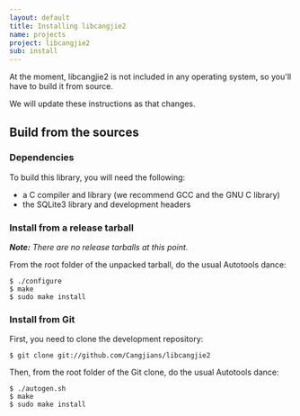 ```yaml
---
layout: default
title: Installing libcangjie2
name: projects
project: libcangjie2
sub: install
---
```


At the moment, libcangjie2 is not included in any operating system, so you'll
have to build it from source.

We will update these instructions as that changes.

## Build from the sources

### Dependencies

To build this library, you will need the following:

* a C compiler and library (we recommend GCC and the GNU C library)
* the SQLite3 library and development headers

### Install from a release tarball

_**Note:** There are no release tarballs at this point._

From the root folder of the unpacked tarball, do the usual Autotools dance:

```
$ ./configure
$ make
$ sudo make install
```

### Install from Git

First, you need to clone the development repository:

```
$ git clone git://github.com/Cangjians/libcangjie2
```

Then, from the root folder of the Git clone, do the usual Autotools dance:

```
$ ./autogen.sh
$ make
$ sudo make install
```
